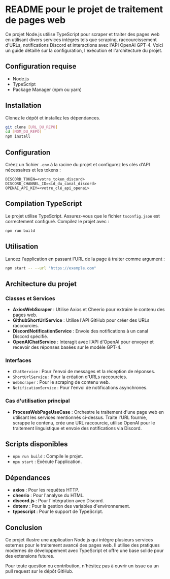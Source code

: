 # README pour le projet de traitement de pages web

Ce projet Node.js utilise TypeScript pour scraper et traiter des pages web en utilisant divers services intégrés tels que scraping, raccourcissement d'URLs, notifications Discord et interactions avec l'API OpenAI GPT-4. Voici un guide détaillé sur la configuration, l'exécution et l'architecture du projet.

## Configuration requise

- Node.js
- TypeScript
- Package Manager (npm ou yarn)

## Installation

Clonez le dépôt et installez les dépendances.

```bash
git clone [URL_DU_REPO]
cd [NOM_DU_REPO]
npm install
```

## Configuration

Créez un fichier `.env` à la racine du projet et configurez les clés d'API nécessaires et les tokens :

```plaintext
DISCORD_TOKEN=<votre_token_discord>
DISCORD_CHANNEL_ID=<id_du_canal_discord>
OPENAI_API_KEY=<votre_clé_api_openai>
```

## Compilation TypeScript

Le projet utilise TypeScript. Assurez-vous que le fichier `tsconfig.json` est correctement configuré. Compilez le projet avec :

```bash
npm run build
```

## Utilisation

Lancez l'application en passant l'URL de la page à traiter comme argument :

```bash
npm start -- --url "https://exemple.com"
```

## Architecture du projet

### Classes et Services

- **AxiosWebScraper** : Utilise Axios et Cheerio pour extraire le contenu des pages web.
- **GithubShortUrlService** : Utilise l'API GitHub pour créer des URLs raccourcies.
- **DiscordNotificationService** : Envoie des notifications à un canal Discord spécifié.
- **OpenAIChatService** : Interagit avec l'API d'OpenAI pour envoyer et recevoir des réponses basées sur le modèle GPT-4.

### Interfaces

- `ChatService` : Pour l'envoi de messages et la réception de réponses.
- `ShortUrlService` : Pour la création d'URLs raccourcies.
- `WebScraper` : Pour le scraping de contenu web.
- `NotificationService` : Pour l'envoi de notifications asynchrones.

### Cas d'utilisation principal

- **ProcessWebPageUseCase** : Orchestre le traitement d'une page web en utilisant les services mentionnés ci-dessus. Traite l'URL fournie, scrappe le contenu, crée une URL raccourcie, utilise OpenAI pour le traitement linguistique et envoie des notifications via Discord.

## Scripts disponibles

- `npm run build` : Compile le projet.
- `npm start` : Exécute l'application.

## Dépendances

- **axios** : Pour les requêtes HTTP.
- **cheerio** : Pour l'analyse du HTML.
- **discord.js** : Pour l'intégration avec Discord.
- **dotenv** : Pour la gestion des variables d'environnement.
- **typescript** : Pour le support de TypeScript.

## Conclusion

Ce projet illustre une application Node.js qui intègre plusieurs services externes pour le traitement avancé des pages web. Il utilise des pratiques modernes de développement avec TypeScript et offre une base solide pour des extensions futures.

Pour toute question ou contribution, n'hésitez pas à ouvrir un issue ou un pull request sur le dépôt GitHub.
